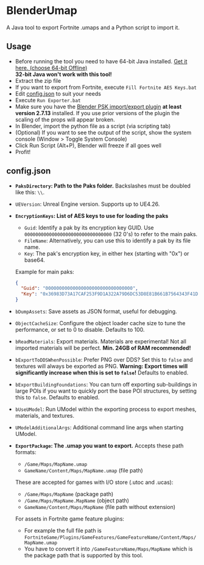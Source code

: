 # BlenderUmap
A Java tool to export Fortnite .umaps and a Python script to import it.

## Usage
* Before running the tool you need to have 64-bit Java installed. [Get it here. (choose 64-bit Offline)](https://www.java.com/en/download/manual.jsp)\
  **32-bit Java won't work with this tool!**
* Extract the zip file
* If you want to export from Fortnite, execute `Fill Fortnite AES Keys.bat`
* Edit [config.json](#configjson) to suit your needs
* Execute `Run Exporter.bat`
* Make sure you have the [Blender PSK import/export plugin](https://github.com/Befzz/blender3d_import_psk_psa) **at least version 2.7.13** installed. If you use prior versions of the plugin the scaling of the props will appear broken.
* In Blender, import the python file as a script (via scripting tab)
* (Optional) If you want to see the output of the script, show the system console (Window > Toggle System Console)
* Click Run Script (Alt+P), Blender will freeze if all goes well
* Profit!

## config.json
* **`PaksDirectory`: Path to the Paks folder.** Backslashes must be doubled like this: `\\`.
* `UEVersion`: Unreal Engine version. Supports up to UE4.26.
* **`EncryptionKeys`: List of AES keys to use for loading the paks**
  * `Guid`: Identify a pak by its encryption key GUID. Use `00000000000000000000000000000000` (32 0's) to refer to the main paks.
  * `FileName`: Alternatively, you can use this to identify a pak by its file name.
  * `Key`: The pak's encryption key, in either hex (starting with "0x") or base64.
  
  Example for main paks:
  ```json
  {
    "Guid": "00000000000000000000000000000000",
    "Key": "0x36983D73A17CAF253F9D1A322A79D6DC53D8E81B661B7564343F41D4835275D5"
  }
  ```
* `bDumpAssets`: Save assets as JSON format, useful for debugging.
* `ObjectCacheSize`: Configure the object loader cache size to tune the performance, or set to 0 to disable. Defaults to 100.
* `bReadMaterials`: Export materials. Materials are experimental! Not all imported materials will be perfect. **Min. 24GB of RAM recommended!**
* `bExportToDDSWhenPossible`: Prefer PNG over DDS? Set this to `false` and textures will always be exported as PNG. **Warning: Export times will significantly increase when this is set to `false`!** Defaults to enabled.
* `bExportBuildingFoundations`: You can turn off exporting sub-buildings in large POIs if you want to quickly port the base POI structures, by setting this to `false`. Defaults to enabled.
* `bUseUModel`: Run UModel within the exporting process to export meshes, materials, and textures.
* `UModelAdditionalArgs`: Additional command line args when starting UModel.
* **`ExportPackage`: The .umap you want to export.** Accepts these path formats:
  * `/Game/Maps/MapName.umap`
  * `GameName/Content/Maps/MapName.umap` (file path)
  
  These are accepted for games with I/O store (.utoc and .ucas):
  * `/Game/Maps/MapName` (package path)
  * `/Game/Maps/MapName.MapName` (object path)
  * `GameName/Content/Maps/MapName` (file path without extension)
  
  For assets in Fortnite game feature plugins:
  * For example the full file path is `FortniteGame/Plugins/GameFeatures/GameFeatureName/Content/Maps/MapName.umap`
  * You have to convert it into `/GameFeatureName/Maps/MapName` which is the package path that is supported by this tool.
